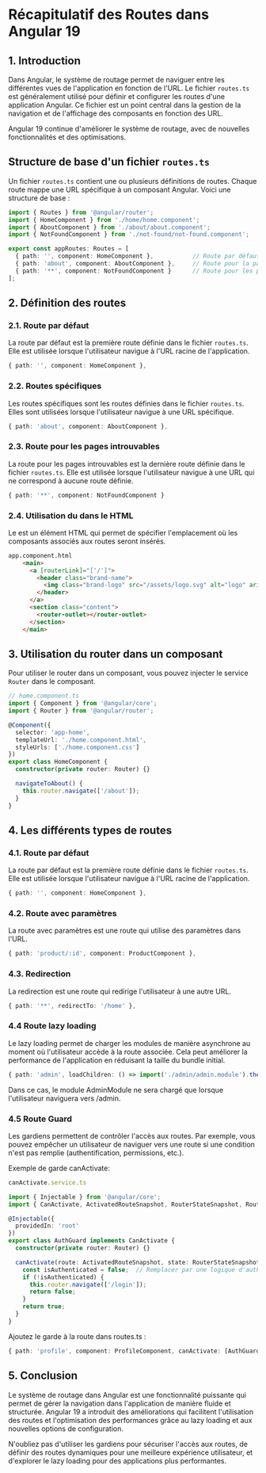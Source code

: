 # Récapitulatif des Routes dans Angular 19

## 1. Introduction

Dans Angular, le système de routage permet de naviguer entre les différentes vues de l'application en fonction de l'URL. Le fichier `routes.ts` est généralement utilisé pour définir et configurer les routes d'une application Angular. Ce fichier est un point central dans la gestion de la navigation et de l'affichage des composants en fonction des URL.

Angular 19 continue d'améliorer le système de routage, avec de nouvelles fonctionnalités et des optimisations.

## Structure de base d'un fichier `routes.ts`

Un fichier `routes.ts` contient une ou plusieurs définitions de routes. Chaque route mappe une URL spécifique à un composant Angular. Voici une structure de base :

```typescript
import { Routes } from '@angular/router';
import { HomeComponent } from './home/home.component';
import { AboutComponent } from './about/about.component';
import { NotFoundComponent } from './not-found/not-found.component';

export const appRoutes: Routes = [
  { path: '', component: HomeComponent },           // Route par défaut
  { path: 'about', component: AboutComponent },     // Route pour la page "about"
  { path: '**', component: NotFoundComponent }      // Route pour les pages introuvables
];
```

## 2. Définition des routes

### 2.1. Route par défaut

La route par défaut est la première route définie dans le fichier `routes.ts`. Elle est utilisée lorsque l'utilisateur navigue à l'URL racine de l'application.

```typescript
{ path: '', component: HomeComponent },
```

### 2.2. Routes spécifiques

Les routes spécifiques sont les routes définies dans le fichier `routes.ts`. Elles sont utilisées lorsque l'utilisateur navigue à une URL spécifique.

```typescript
{ path: 'about', component: AboutComponent },
```

### 2.3. Route pour les pages introuvables

La route pour les pages introuvables est la dernière route définie dans le fichier `routes.ts`. Elle est utilisée lorsque l'utilisateur navigue à une URL qui ne correspond à aucune route définie.

```typescript
{ path: '**', component: NotFoundComponent }
```

### 2.4. Utilisation du <router-outlet> dans le HTML 

Le <router-outlet> est un élément HTML qui permet de spécifier l'emplacement où les composants associés aux routes seront insérés.
```html
app.component.html
    <main>
      <a [routerLink]="['/']">
        <header class="brand-name">
          <img class="brand-logo" src="/assets/logo.svg" alt="logo" aria-hidden="true" />
        </header>
      </a>
      <section class="content">
        <router-outlet></router-outlet>
      </section>
    </main>
```

## 3. Utilisation du router dans un composant

Pour utiliser le router dans un composant, vous pouvez injecter le service `Router` dans le composant.

```typescript
// home.component.ts
import { Component } from '@angular/core';
import { Router } from '@angular/router';

@Component({
  selector: 'app-home', 
  templateUrl: './home.component.html',
  styleUrls: ['./home.component.css']
})
export class HomeComponent {
  constructor(private router: Router) {}

  navigateToAbout() {
    this.router.navigate(['/about']);
  }
}
``` 

## 4. Les différents types de routes

### 4.1. Route par défaut

La route par défaut est la première route définie dans le fichier `routes.ts`. Elle est utilisée lorsque l'utilisateur navigue à l'URL racine de l'application.

```typescript
{ path: '', component: HomeComponent },
```

### 4.2. Route avec paramètres

La route avec paramètres est une route qui utilise des paramètres dans l'URL.

```typescript
{ path: 'product/:id', component: ProductComponent },
```

### 4.3. Redirection

La redirection est une route qui redirige l'utilisateur à une autre URL.

```typescript
{ path: '**', redirectTo: '/home' },
```

### 4.4 Route lazy loading

Le lazy loading permet de charger les modules de manière asynchrone au moment où l'utilisateur accède à la route associée. 
Cela peut améliorer la performance de l'application en réduisant la taille du bundle initial.

``` typescript
{ path: 'admin', loadChildren: () => import('./admin/admin.module').then(m => m.AdminModule) }
```
Dans ce cas, le module AdminModule ne sera chargé que lorsque l'utilisateur naviguera vers /admin.

### 4.5 Route Guard
Les gardiens permettent de contrôler l'accès aux routes. Par exemple, 
vous pouvez empêcher un utilisateur de naviguer vers une route si une condition n'est pas remplie (authentification, permissions, etc.).

Exemple de garde canActivate: 

```typescript
canActivate.service.ts

import { Injectable } from '@angular/core';
import { CanActivate, ActivatedRouteSnapshot, RouterStateSnapshot, Router } from '@angular/router';

@Injectable({
  providedIn: 'root'
})
export class AuthGuard implements CanActivate {
  constructor(private router: Router) {}

  canActivate(route: ActivatedRouteSnapshot, state: RouterStateSnapshot): boolean {
    const isAuthenticated = false;  // Remplacer par une logique d'authentification
    if (!isAuthenticated) {
      this.router.navigate(['/login']);
      return false;
    }
    return true;
  }
}
```
Ajoutez le garde à la route dans routes.ts :

```typescript
{ path: 'profile', component: ProfileComponent, canActivate: [AuthGuard] }
```

## 5. Conclusion

Le système de routage dans Angular est une fonctionnalité puissante qui permet de gérer la navigation dans l'application de manière fluide et structurée. 
Angular 19 a introduit des améliorations qui facilitent l'utilisation des routes et l'optimisation des performances grâce au lazy loading et aux nouvelles options de configuration.

N'oubliez pas d'utiliser les gardiens pour sécuriser l'accès aux routes, de définir des routes dynamiques pour une meilleure expérience utilisateur, et d'explorer le lazy loading pour des applications plus performantes.


